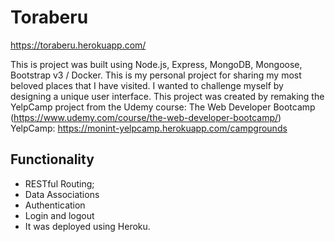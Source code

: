 # Toraberu
https://toraberu.herokuapp.com/

This is project was built using Node.js, Express, MongoDB, Mongoose, Bootstrap v3 / Docker.
This is my personal project for sharing my most beloved places that I have visited. I wanted to challenge myself by designing a unique user interface. This project was created by remaking the YelpCamp project from the Udemy course: The Web Developer Bootcamp (https://www.udemy.com/course/the-web-developer-bootcamp/)
YelpCamp: https://monint-yelpcamp.herokuapp.com/campgrounds

## Functionality
* RESTful Routing;
* Data Associations
* Authentication
* Login and logout
* It was deployed using Heroku.
